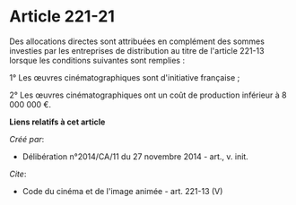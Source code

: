 # Article 221-21

Des allocations directes sont attribuées en complément des sommes investies par les entreprises de distribution au titre de
l'article 221-13 lorsque les conditions suivantes sont remplies : 

1° Les œuvres cinématographiques sont d'initiative française ; 

2° Les œuvres cinématographiques ont un coût de production inférieur à 8 000 000 €.

**Liens relatifs à cet article**

_Créé par_:

  - Délibération n°2014/CA/11 du 27 novembre 2014 - art., v. init.

_Cite_:

  - Code du cinéma et de l'image animée - art. 221-13 (V)
